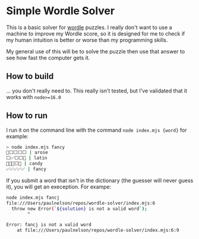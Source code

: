 # Simple Wordle Solver

This is a basic solver for [wordle](https://www.powerlanguage.co.uk/wordle/) puzzles.
I really don't want to use a machine to improve my Wordle score, so it is designed
for me to check if my human intuition is better or worse than my programming skills.

My general use of this will be to solve the puzzle then use that answer to see how
fast the computer gets it.

## How to build
... you don't really need to. This really isn't tested, but I've validated that it
works with `node>=16.0`

## How to run
I run it on the command line with the command `node index.mjs {word}` for example:

```sh
> node index.mjs fancy
🔵⬜⬜⬜⬜ | arose
⬜✅⬜⬜🔵 | latin
🔵✅✅⬜✅ | candy
✅✅✅✅✅ | fancy
```

If you submit a word that isn't in the dictionary (the guesser will never guess it),
you will get an exeception. For exampe:

```sh
node index.mjs fancj
file:///Users/paulnelson/repos/wordle-solver/index.mjs:6
  throw new Error(`${solution} is not a valid word`);
        ^

Error: fancj is not a valid word
    at file:///Users/paulnelson/repos/wordle-solver/index.mjs:6:9
```
